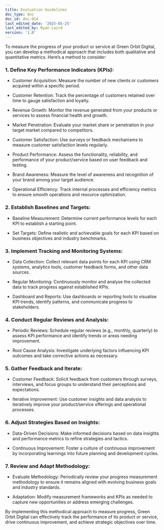 ```yaml
---
title: Evaluation Guidelines
doc_type: doc
doc_id: doc-014
last_edited_date: '2025-05-25'
last_edited_by: Ryan Laird
version: '1.0'
---
```


To measure the progress of your product or service at Green Orbit Digital, you can develop a methodical approach that includes both qualitative and quantitative metrics. Here’s a method to consider:

### 1. Define Key Performance Indicators (KPIs):

- Customer Acquisition: Measure the number of new clients or customers acquired within a specific period.

- Customer Retention: Track the percentage of customers retained over time to gauge satisfaction and loyalty.

- Revenue Growth: Monitor the revenue generated from your products or services to assess financial health and growth.

- Market Penetration: Evaluate your market share or penetration in your target market compared to competitors.

- Customer Satisfaction: Use surveys or feedback mechanisms to measure customer satisfaction levels regularly.

- Product Performance: Assess the functionality, reliability, and performance of your product/service based on user feedback and testing.

- Brand Awareness: Measure the level of awareness and recognition of your brand among your target audience.

- Operational Efficiency: Track internal processes and efficiency metrics to ensure smooth operations and resource optimization.

### 2. Establish Baselines and Targets:

- Baseline Measurement: Determine current performance levels for each KPI to establish a starting point.

- Set Targets: Define realistic and achievable goals for each KPI based on business objectives and industry benchmarks.

### 3. Implement Tracking and Monitoring Systems:

- Data Collection: Collect relevant data points for each KPI using CRM systems, analytics tools, customer feedback forms, and other data sources.

- Regular Monitoring: Continuously monitor and analyse the collected data to track progress against established KPIs.

- Dashboard and Reports: Use dashboards or reporting tools to visualise KPI trends, identify patterns, and communicate progress to stakeholders.

### 4. Conduct Regular Reviews and Analysis:

- Periodic Reviews: Schedule regular reviews (e.g., monthly, quarterly) to assess KPI performance and identify trends or areas needing improvement.

- Root Cause Analysis: Investigate underlying factors influencing KPI outcomes and take corrective actions as necessary.

### 5. Gather Feedback and Iterate:

- Customer Feedback: Solicit feedback from customers through surveys, interviews, and focus groups to understand their perceptions and expectations.

- Iterative Improvement: Use customer insights and data analysis to iteratively improve your product/service offerings and operational processes.

### 6. Adjust Strategies Based on Insights:

- Data-Driven Decisions: Make informed decisions based on data insights and performance metrics to refine strategies and tactics.

- Continuous Improvement: Foster a culture of continuous improvement by incorporating learnings into future planning and development cycles.

### 7. Review and Adapt Methodology:

- Evaluate Methodology: Periodically review your progress measurement methodology to ensure it remains aligned with evolving business goals and industry standards.

- Adaptation: Modify measurement frameworks and KPIs as needed to capture new opportunities or address emerging challenges.

By implementing this methodical approach to measure progress, Green Orbit Digital can effectively track the performance of its product or service, drive continuous improvement, and achieve strategic objectives over time.
